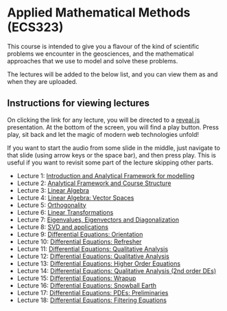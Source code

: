 # Applied Mathematical Methods (ECS323)

This course is intended to give you a flavour of the kind
of scientific problems we encounter in the geosciences,
and the mathematical approaches that we use to model and
solve these problems.

The lectures will be added to the below list, and you can
view them as and when they are uploaded.

## Instructions for viewing lectures

On clicking the link for any lecture, you will be directed
to a [reveal.js](https://revealjs.com/) presentation. At the
bottom of the screen, you will find a play button. Press play,
sit back and let the magic of modern web technologies unfold!

If you want to start the audio from some slide in the middle,
just navigate to that slide (using arrow keys or the space bar),
and then press play. This is useful if you want to revisit some
part of the lecture skipping other parts.

* Lecture 1: [Introduction and Analytical Framework for
  modelling](./courses/math_methods/slides/lecture1/index.html)
* Lecture 2: [Analytical Framework and Course Structure](./courses/math_methods/slides/lecture2/index.html)
* Lecture 3: [Linear Algebra](./courses/math_methods/slides/lecture3/index.html)
* Lecture 4: [Linear Algebra: Vector Spaces](./courses/math_methods/slides/lecture4/index.html)
* Lecture 5: [Orthogonality](./courses/math_methods/slides/lecture5/index.html)
* Lecture 6: [Linear Transformations](./courses/math_methods/slides/lecture6/index.html)
* Lecture 7: [Eigenvalues, Eigenvectors and Diagonalization](./courses/math_methods/slides/lecture7/index.html)
* Lecture 8: [SVD and applications](./courses/math_methods/slides/lecture8/index.html)
* Lecture 9: [Differential Equations: Orientation](./courses/math_methods/slides/lecture9/index.html)
* Lecture 10: [Differential Equations: Refresher](./courses/math_methods/slides/lecture10/index.html)
* Lecture 11: [Differential Equations: Qualitative Analysis](./courses/math_methods/slides/lecture11/index.html)
* Lecture 12: [Differential Equations: Qualitative Analysis](./courses/math_methods/slides/lecture12/index.html)
* Lecture 13: [Differential Equations: Higher Order Equations](./courses/math_methods/slides/lecture13/index.html)
* Lecture 14: [Differential Equations: Qualitative Analysis (2nd order DEs)](./courses/math_methods/slides/lecture14/index.html)
* Lecture 15: [Differential Equations: Wrapup](./courses/math_methods/slides/lecture15/index.html)
* Lecture 16: [Differential Equations: Snowball Earth](./courses/math_methods/slides/lecture16/index.html)
* Lecture 17: [Differential Equations: PDEs: Preliminaries](./courses/math_methods/slides/lecture17/index.html)
* Lecture 18: [Differential Equations: Filtering Equations](./courses/math_methods/slides/lecture18/index.html)
